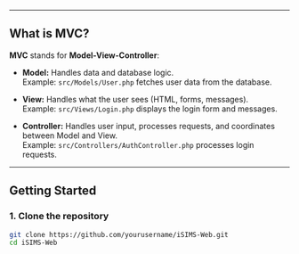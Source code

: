 
---

## What is MVC?

**MVC** stands for **Model-View-Controller**:

- **Model:** Handles data and database logic.  
  Example: `src/Models/User.php` fetches user data from the database.

- **View:** Handles what the user sees (HTML, forms, messages).  
  Example: `src/Views/Login.php` displays the login form and messages.

- **Controller:** Handles user input, processes requests, and coordinates between Model and View.  
  Example: `src/Controllers/AuthController.php` processes login requests.
---

## Getting Started

### 1. Clone the repository

```sh
git clone https://github.com/yourusername/iSIMS-Web.git
cd iSIMS-Web